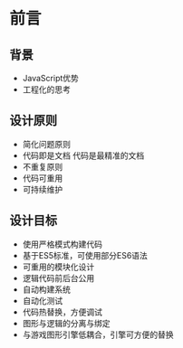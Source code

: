 # 前言

## 背景
- JavaScript优势
- 工程化的思考

## 设计原则
* 简化问题原则
* 代码即是文档 代码是最精准的文档
* 不重复原则
* 代码可重用
* 可持续维护

## 设计目标
* 使用严格模式构建代码
* 基于ES5标准，可使用部分ES6语法
* 可重用的模块化设计
* 逻辑代码前后台公用
* 自动构建系统
* 自动化测试
* 代码热替换，方便调试
* 图形与逻辑的分离与绑定
* 与游戏图形引擎低耦合，引擎可方便的替换

